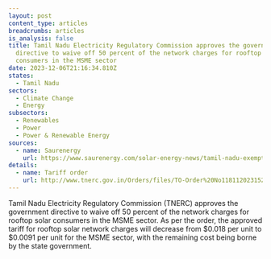 ```yaml
---
layout: post
content_type: articles
breadcrumbs: articles
is_analysis: false
title: Tamil Nadu Electricity Regulatory Commission approves the government
  directive to waive off 50 percent of the network charges for rooftop solar
  consumers in the MSME sector
date: 2023-12-06T21:16:34.810Z
states:
  - Tamil Nadu
sectors:
  - Climate Change
  - Energy
subsectors:
  - Renewables
  - Power
  - Power & Renewable Energy
sources:
  - name: Saurenergy
    url: https://www.saurenergy.com/solar-energy-news/tamil-nadu-exempts-50-of-rooftop-solar-network-charges-for-msmes
details:
  - name: Tariff order
    url: http://www.tnerc.gov.in/Orders/files/TO-Order%20No1181120231523.pdf
---
```

Tamil Nadu Electricity Regulatory Commission (TNERC) approves the government directive to waive off 50 percent of the network charges for rooftop solar consumers in the MSME sector. As per the order, the approved tariff for rooftop solar network charges will decrease from $0.018 per unit to $0.0091 per unit for the MSME sector, with the remaining cost being borne by the state government.